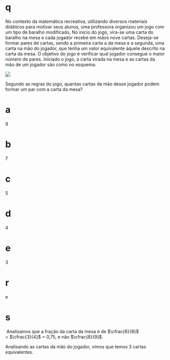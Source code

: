 # q
No contexto da matemática recreativa, utilizando diversos materiais didáticos para motivar seus alunos, uma professora organizou um jogo com um tipo de baralho modificado, No início do jogo, vira-se uma carta do baralho na mesa e cada jogador recebe em mãos nove cartas. Deseja-se formar pares de cartas, sendo a primeira carta a da mesa e a segunda, uma carta na mão do jogador, que tenha um valor equivalente àquele descrito na carta da mesa. O objetivo do jogo é verificar qual jogador consegue o maior número de pares. Iniciado o jogo, a carta virada na mesa e as cartas da mão de um jogador são como no esquema:

![](https://firebasestorage.googleapis.com/v0/b/firebase-enemio.appspot.com/o/questoes%2F145%2Fa5934d7a-83f0-4abb-9649-fe9551bf0494.png?alt=media\&token=f4fcc3cd-4b86-4767-ae54-f8a30f729e36)

Segundo as regras do jogo, quantas cartas da mão desse jogador podem formar um par com a carta da mesa?

# a
9

# b
7

# c
5

# d
4

# e
3

# r
e

# s
 Analisamos que a fração da carta da mesa é de $\cfrac{6}{8}$ = $\cfrac{3}{4}$ = 0,75, e não $\cfrac{8}{9}$.

Analisando as cartas da mão do jogador, vimos que temos 3 cartas equivalentes.
